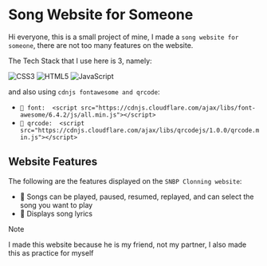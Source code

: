 # Song Website for Someone

Hi everyone, this is a small project of mine, I made a `song website for someone`, there are not too many features on the website.

The Tech Stack that I use here is 3, namely: </br>

![CSS3](https://img.shields.io/badge/css3-%231572B6.svg?style=plastic&logo=css3&logoColor=white) ![HTML5](https://img.shields.io/badge/html5-%23E34F26.svg?style=plastic&logo=html5&logoColor=white) ![JavaScript](https://img.shields.io/badge/javascript-%23323330.svg?style=plastic&logo=javascript&logoColor=%23F7DF1E)

and also using `cdnjs fontawesome and qrcode`:

- `🔐 font:  <script src="https://cdnjs.cloudflare.com/ajax/libs/font-awesome/6.4.2/js/all.min.js"></script>`
- `🔐 qrcode:  <script src="https://cdnjs.cloudflare.com/ajax/libs/qrcodejs/1.0.0/qrcode.min.js"></script>`

## Website Features

The following are the features displayed on the `SNBP Clonning website`:

- 🎯 Songs can be played, paused, resumed, replayed, and can select the song you want to play
- 🎯 Displays song lyrics

> [!NOTE]
>
> I made this website because he is my friend, not my partner, I also made this as practice for myself
